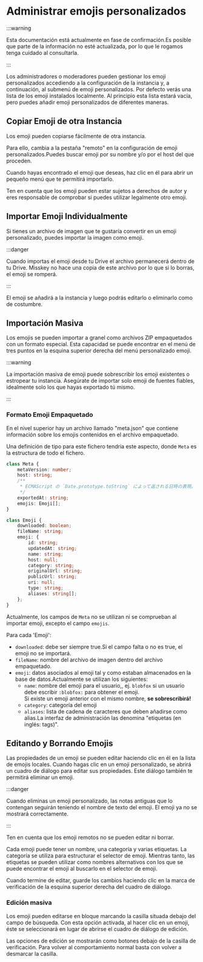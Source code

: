 # Administrar emojis personalizados

:::warning

Esta documentación está actualmente en fase de confirmación.Es posible que parte de la información no esté actualizada, por lo que le rogamos tenga cuidado al consultarla.

:::

Los administradores o moderadores pueden gestionar los emoji personalizados accediendo a la configuración de la instancia y, a continuación, al submenú de emoji personalizados.
Por defecto verás una lista de los emoji instalados localmente. Al principio esta lista estará vacía, pero puedes añadir emoji personalizados de diferentes maneras.

## Copiar Emoji de otra Instancia

Los emoji pueden copiarse fácilmente de otra instancia.

Para ello, cambia a la pestaña "remoto" en la configuración de emoji personalizados.Puedes buscar emoji por su nombre y/o por el host del que proceden.

Cuando hayas encontrado el emoji que deseas, haz clic en él para abrir un pequeño menú que te permitirá importarlo.

Ten en cuenta que los emoji pueden estar sujetos a derechos de autor y eres responsable de comprobar si puedes utilizar legalmente otro emoji.

## Importar Emoji Individualmente

Si tienes un archivo de imagen que te gustaría convertir en un emoji personalizado, puedes importar la imagen como emoji.

:::danger

Cuando importas el emoji desde tu Drive el archivo permanecerá dentro de tu Drive. Misskey no hace una copia de este archivo por lo que si lo borras, el emoji se romperá.

:::

El emoji se añadirá a la instancia y luego podrás editarlo o eliminarlo como de costumbre.

## Importación Masiva

Los emojis se pueden importar a granel como archivos ZIP empaquetados con un formato especial. Esta capacidad se puede encontrar en el menú de tres puntos en la esquina superior derecha del menú personalizado emoji.

:::warning

La importación masiva de emoji puede sobrescribir los emoji existentes o estropear tu instancia. Asegúrate de importar solo emoji de fuentes fiables, idealmente solo los que hayas exportado tú mismo.

:::

### Formato Emoji Empaquetado

En el nivel superior hay un archivo llamado "meta.json" que contiene información sobre los emojis contenidos en el archivo empaquetado.

Una definición de tipo para este fichero tendría este aspecto, donde `Meta` es la estructura de todo el fichero.

```typescript
class Meta {
	metaVersion: number;
	host: string;
	/**
	 * ECMAScript の `Date.prototype.toString` によって返される日時の表現。
	 */
	exportedAt: string;
	emojis: Emoji[];
}

class Emoji {
	downloaded: boolean;
	fileName: string;
	emoji: {
		id: string;
		updatedAt: string;
		name: string;
		host: null;
		category: string;
		originalUrl: string;
		publicUrl: string;
		uri: null;
		type: string;
		aliases: string[];
	};
}
```

Actualmente, los campos de `Meta` no se utilizan ni se comprueban al importar emoji, excepto el campo `emojis`.

Para cada 'Emoji':

- `downloaded`: debe ser siempre true.Si el campo falta o no es true, el emoji no se importará.
- `fileName`: nombre del archivo de imagen dentro del archivo empaquetado.
- `emoji`: datos asociados al emoji tal y como estaban almacenados en la base de datos.Actualmente se utilizan los siguientes:
  - `name`: nombre del emoji para el usuario,, ej. `blobfox` si un usuario debe escribir `:blobfox:` para obtener el emoji.  
    Si existe un emoji anterior con el mismo nombre, **se sobrescribirá!**
  - `category`: categoría del emoji
  - `aliases`: lista de cadena de caracteres que deben añadirse como alias.La interfaz de administración las denomina "etiquetas (en inglés: tags)".

## Editando y Borrando Emojis

Las propiedades de un emoji se pueden editar haciendo clic en él en la lista de emojis locales.
Cuando hagas clic en un emoji personalizado, se abrirá un cuadro de diálogo para editar sus propiedades.
Este diálogo también te permitirá eliminar un emoji.

:::danger

Cuando eliminas un emoji personalizado, las notas antiguas que lo contengan seguirán teniendo el nombre de texto del emoji. El emoji ya no se mostrará correctamente.

:::

Ten en cuenta que los emoji remotos no se pueden editar ni borrar.

Cada emoji puede tener un nombre, una categoría y varias etiquetas.
La categoría se utiliza para estructurar el selector de emoji.
Mientras tanto, las etiquetas se pueden utilizar como nombres alternativos con los que se puede encontrar el emoji al buscarlo en el selector de emoji.

Cuando termine de editar, guarde los cambios haciendo clic en la marca de verificación de la esquina superior derecha del cuadro de diálogo.

### Edición masiva

Los emoji pueden editarse en bloque marcando la casilla situada debajo del campo de búsqueda.
Con esta opción activada, al hacer clic en un emoji, éste se seleccionará en lugar de abrirse el cuadro de diálogo de edición.

Las opciones de edición se mostrarán como botones debajo de la casilla de verificación.
Para volver al comportamiento normal basta con volver a desmarcar la casilla.
